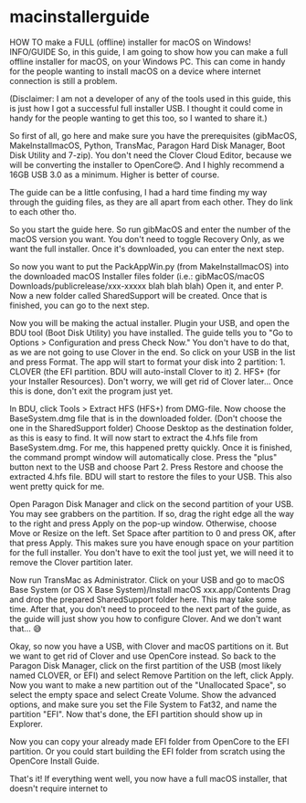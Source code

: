 # macinstallerguide
HOW TO make a FULL (offline) installer for macOS on Windows!
INFO/GUIDE
So, in this guide, I am going to show how you can make a full offline installer for macOS, on your Windows PC. This can come in handy for the people wanting to install macOS on a device where internet connection is still a problem.

(Disclaimer: I am not a developer of any of the tools used in this guide, this is just how I got a successful full installer USB. I thought it could come in handy for the people wanting to get this too, so I wanted to share it.)

So first of all, go here and make sure you have the prerequisites (gibMacOS, MakeInstallmacOS, Python, TransMac, Paragon Hard Disk Manager, Boot Disk Utility and 7-zip). You don't need the Clover Cloud Editor, because we will be converting the installer to OpenCore😊. And I highly recommend a 16GB USB 3.0 as a minimum. Higher is better of course.

The guide can be a little confusing, I had a hard time finding my way through the guiding files, as they are all apart from each other. They do link to each other tho.

So you start the guide here. So run gibMacOS and enter the number of the macOS version you want. You don't need to toggle Recovery Only, as we want the full installer. Once it's downloaded, you can enter the next step.

So now you want to put the PackAppWin.py (from MakeInstallmacOS) into the downloaded macOS Installer files folder (i.e.: gibMacOS/macOS Downloads/publicrelease/xxx-xxxxx blah blah blah) Open it, and enter P. Now a new folder called SharedSupport will be created. Once that is finished, you can go to the next step.

Now you will be making the actual installer. Plugin your USB, and open the BDU tool (Boot Disk Utility) you have installed. The guide tells you to "Go to Options > Configuration and press Check Now." You don't have to do that, as we are not going to use Clover in the end. So click on your USB in the list and press Format. The app will start to format your disk into 2 partition: 1. CLOVER (the EFI partition. BDU will auto-install Clover to it) 2. HFS+ (for your Installer Resources). Don't worry, we will get rid of Clover later... Once this is done, don't exit the program just yet.

In BDU, click Tools > Extract HFS (HFS+) from DMG-file. Now choose the BaseSystem.dmg file that is in the downloaded folder. (Don't choose the one in the SharedSupport folder) Choose Desktop as the destination folder, as this is easy to find. It will now start to extract the 4.hfs file from BaseSystem.dmg. For me, this happened pretty quickly. Once it is finished, the command prompt window will automatically close. Press the "plus" button next to the USB and choose Part 2. Press Restore and choose the extracted 4.hfs file. BDU will start to restore the files to your USB. This also went pretty quick for me.

Open Paragon Disk Manager and click on the second partition of your USB. You may see grabbers on the partition. If so, drag the right edge all the way to the right and press Apply on the pop-up window. Otherwise, choose Move or Resize on the left. Set Space after partition to 0 and press OK, after that press Apply. This makes sure you have enough space on your partition for the full installer. You don't have to exit the tool just yet, we will need it to remove the Clover partition later.

Now run TransMac as Administrator. Click on your USB and go to macOS Base System (or OS X Base System)/Install macOS xxx.app/Contents Drag and drop the prepared SharedSupport folder here. This may take some time. After that, you don't need to proceed to the next part of the guide, as the guide will just show you how to configure Clover. And we don't want that... 😅

Okay, so now you have a USB, with Clover and macOS partitions on it. But we want to get rid of Clover and use OpenCore instead. So back to the Paragon Disk Manager, click on the first partition of the USB (most likely named CLOVER, or EFI) and select Remove Partition on the left, click Apply. Now you want to make a new partition out of the "Unallocated Space", so select the empty space and select Create Volume. Show the advanced options, and make sure you set the File System to Fat32, and name the partition "EFI". Now that's done, the EFI partition should show up in Explorer.

Now you can copy your already made EFI folder from OpenCore to the EFI partition. Or you could start building the EFI folder from scratch using the OpenCore Install Guide.

That's it! If everything went well, you now have a full macOS installer, that doesn't require internet to
